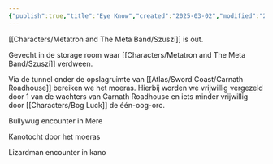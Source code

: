 ```yaml
---
{"publish":true,"title":"Eye Know","created":"2025-03-02","modified":"2025-07-16T20:41:11.966+02:00","cssclasses":""}
---
```



[[Characters/Metatron and The Meta Band/Szuszi]] is out.

Gevecht in de storage room waar [[Characters/Metatron and The Meta Band/Szuszi]] verdween.

Via de tunnel onder de opslagruimte van [[Atlas/Sword Coast/Carnath Roadhouse]] bereiken we het moeras. Hierbij worden we vrijwillig vergezeld door 1 van de wachters van Carnath Roadhouse en iets minder vrijwillig door [[Characters/Bog Luck]] de één-oog-orc. 

Bullywug encounter in Mere

Kanotocht door het moeras

Lizardman encounter in kano